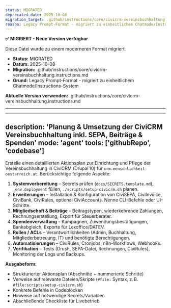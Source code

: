 ```yaml
---
status: MIGRATED
deprecated_date: 2025-10-08
migration_target: .github/instructions/core/civicrm-vereinsbuchhaltung.instructions.md
reason: Legacy Prompt-Format - migriert zu einheitlichem Chatmode/Instructions-System
---
```


**✅ MIGRIERT - Neue Version verfügbar**

Diese Datei wurde zu einem moderneren Format migriert.

- **Status:** MIGRATED
- **Datum:** 2025-10-08
- **Migration:** .github/instructions/core/civicrm-vereinsbuchhaltung.instructions.md
- **Grund:** Legacy Prompt-Format - migriert zu einheitlichem Chatmode/Instructions-System

**Aktuelle Version verwenden:** .github/instructions/core/civicrm-vereinsbuchhaltung.instructions.md

---

---
description: 'Planung & Umsetzung der CiviCRM Vereinsbuchhaltung inkl. SEPA, Beiträge & Spenden'
mode: 'agent'
tools: ['githubRepo', 'codebase']
---

Erstelle einen detaillierten Aktionsplan zur Einrichtung und Pflege der Vereinsbuchhaltung in CiviCRM (Drupal 10) für `crm.menschlichkeit-oesterreich.at`. Berücksichtige folgende Aspekte:

1. **Systemvorbereitung** – Secrets prüfen (`docs/SECRETS.template.md`), `.env.deployment` füllen, `./scripts/setup-civicrm.sh` planen.
2. **Erweiterungen** – Installation & Konfiguration von CiviSEPA, CiviInvoice, CiviBank, CiviRules, optional CiviAccounts. Nenne CLI-Befehle oder UI-Schritte.
3. **Mitgliedschaft & Beiträge** – Beitragstypen, wiederkehrende Zahlungen, Rechnungserstellung, Export für Steuerberater.
4. **Spendenverwaltung** – Kampagnen, Zuwendungsbestätigungen, Bankabgleich, Exporte für Lexoffice/DATEV.
5. **Rollen / ACLs** – Verantwortlichkeiten (Admin, Buchhaltung, Mitgliederbetreuung, IT) und benötigte Berechtigungen.
6. **Automatisierungen** – CiviRules, Cronjobs, n8n-Workflows, Webhooks.
7. **Verifikation** – Tests (Drush, SEPA-Datei, Rechnungen, CiviRules), Monitoring der Logs und Backups.

**Ausgabeform:**
- Strukturierter Aktionsplan (Abschnitte + nummerierte Schritte)
- Verweise auf relevante Dateien/Skripte (`#file:` Syntax, z. B. `#file:scripts/setup-civicrm.sh`)
- Konkrete Befehle in Codeblöcken
- Hinweise auf notwendige Secrets/Variablen
- Abschließende Checkliste für Livebetrieb
